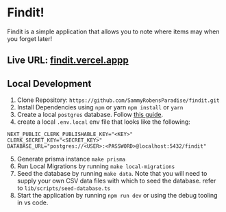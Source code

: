 # Findit!

Findit is a simple application that allows you to note where items may when you forget later!

## Live URL: [findit.vercel.appp](https://findit.vercel.app)

## Local Development

1. Clone Repository: `https://github.com/SammyRobensParadise/findit.git`
2. Install Dependencies using `npm` or yarn `npm install` or `yarn`
3. Create a local `postgres` database. Follow [this guide](https://www.prisma.io/dataguide/postgresql/setting-up-a-local-postgresql-database).
4. create a local `.env.local` env file that looks like the following:

```
NEXT_PUBLIC_CLERK_PUBLISHABLE_KEY="<KEY>"
CLERK_SECRET_KEY="<SECRET_KEY>"
DATABASE_URL="postgres://<USER>:<PASSWORD>@localhost:5432/findit"
```

5. Generate prisma instance `make prisma`
6. Run Local Migrations by running `make local-migrations`
7. Seed the database by running `make data`. Note that you will need to supply your own CSV data files with which to seed the database. refer to `lib/scripts/seed-database.ts`
8. Start the application by running `npm run dev` or using the debug tooling in vs code.
